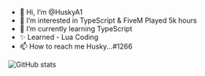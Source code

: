 - 👋 Hi, I’m @HuskyA1
- 👀 I’m interested in TypeScript & FiveM Played 5k hours
- 🌱 I’m currently learning TypeScript
- ✨ Learned - Lua Coding
- 📫 How to reach me Husky...#1266

![GitHub stats](https://github-readme-stats.vercel.app/api?username=HuskyA1&show_icons=true&theme=radical)


